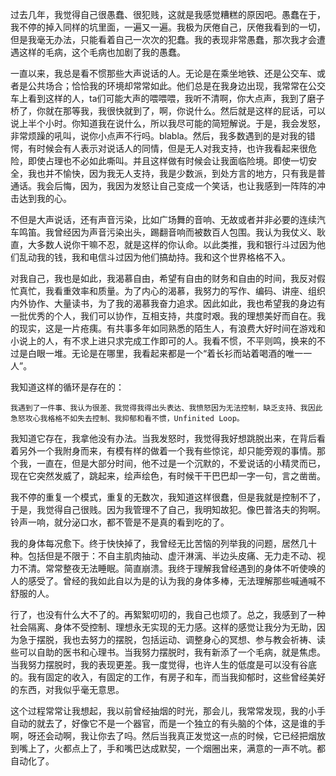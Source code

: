 过去几年，我觉得自己很愚蠢、很犯贱，这就是我感觉糟糕的原因吧。愚蠢在于，我不停的掉入同样的坑里面，一遍又一遍。我极为厌倦自己，厌倦我看到的一切，但是我毫无办法，只能看着自己一次次的犯蠢。我的表现非常愚蠢，那次我才会遭遇这样的毛病，这个毛病也加剧了我的愚蠢。

一直以来，我总是看不惯那些大声说话的人。无论是在乘坐地铁、还是公交车、或者是公共场合；恰恰我的环境却常常如此。他们总是在我身边出现，我常常在公交车上看到这样的人，ta们可能大声的喂喂喂，我听不清啊，你大点声，我到了磨子桥了，你就在那等我，我很快就到了，啊，你说什么。然后就是这样的屁话，可以说上半个小时。你知道我在说什么，所以我尽可能的简短解说。于是，我会发怒，非常烦躁的吼叫，说你小点声不行吗。blabla。然后，我多数遇到的是对我的错愕，有时候会有人表示对说话人的同情，但是无人对我支持，也许我看起来很危险，即使占理也不必如此嘶叫。并且这样做有时候会让我面临险境。即使一切安全，我也并不愉快，因为我无人支持，我是少数派，到处方言的地方，只有我是普通话。我会后悔，因为，我因为发怒让自己变成一个笑话，也让我感到一阵阵的冲击达到我的心。

不但是大声说话，还有声音污染，比如广场舞的音响、无故或者并非必要的连续汽车鸣笛。我曾经因为声音污染出头，踢翻音响而被数百人包围。我认为我仗义、耿直，大多数人说你干嘛不忍，就是这样的你认命。以此类推，我和银行斗过因为他们乱动我的钱，我和电信斗过因为他们搞劫持。我和这个世界格格不入。

对我自己，我也是如此，我渴慕自由，希望有自由的财务和自由的时间，我反对假忙真忙，我看重效率和质量。为了内心的渴慕，我努力的写作、编码、讲座、组织内外协作、大量读书，为了我的渴慕我奋力追求。因此如此，我也希望我的身边有一批优秀的个人，我们可以协作，互相支持，共度时艰。我的理想美好而自在。我的现实，这是一片疮痍。有共事多年如同熟悉的陌生人，有浪费大好时间在游戏和小说上的人，有不求上进只求完成工作即可的人。我看不惯，不平则鸣，换来的不过是白眼一堆。无论是在哪里，我看起来都是一个“着长衫而站着喝酒的唯一一人”。


我知道这样的循环是存在的：

	我遇到了一件事、我认为很差、我觉得我得出头表达、我愤怒因为无法控制，缺乏支持、我因此急怒攻心我格格不如失去控制、我抑郁和看不惯，Unfinited Loop。



我知道它存在，我拿他没有办法。当我发怒时，我觉得我好想跳脱出来，在背后看着另外一个我附身而来，有模有样的做着一个我有些惊诧，却只能旁观的事情。那个我，一直在，但是大部分时间，他不过是一个沉默的，不爱说话的小精灵而已，现在它突然发威了，跳起来，绘声绘色，有时候干干巴巴却一字一句，言之凿凿。

我不停的重复一个模式，重复的无数次，我知道这样很蠢，但是我就是控制不了，于是，我觉得自己很贱。因为我管理不了自己，我明知故犯。像巴普洛夫的狗啊。铃声一响，就分泌口水，都不管是不是真的看到吃的了。

我的身体每况愈下。终于快快掉了，我曾经无比苦恼的列举我的问题，居然几十种。包括但是不限于：不自主肌肉抽动、虚汗淋漓、半边头皮痛、无力走不动、视力不清。常常整夜无法睡眠。简直崩溃。我终于理解我曾经遇到的身体不听使唤的人的感受了。曾经的我如此自以为是的认为我的身体多棒，无法理解那些喊通喊不舒服的人。

行了，也没有什么大不了的。再絮絮叨叨的，我自己也烦了。总之，我感到了一种社会隔离、身体不受控制、理想永无实现的无力感。这样的感觉让我分为无助，因为急于摆脱，我也去努力的摆脱，包括运动、调整身心的冥想、参与教会祈祷、读些可以自助的医书和心理书。当我努力摆脱时，我有新添了一个毛病，就是焦虑。当我努力摆脱时，我的表现更差。我一度觉得，也许人生的低度是可以没有谷底的。我有固定的收入，有固定的工作，有房子和车，而当我抑郁时，这些曾经美好的东西，对我似乎毫无意思。

这个过程常常让我想起，我以前曾经抽烟的时光，那会儿，我常常发现，我的小手自动的就去了，好像它不是一个器官，而是一个独立的有头脑的个体，这是谁的手啊，呀还会动啊，我让你去了吗。然后当我真正发觉这一点的时候，它已经把烟放到嘴上了，火都点上了，手和嘴巴达成默契，一个烟圈出来，满意的一声不吭。都自动化了。
